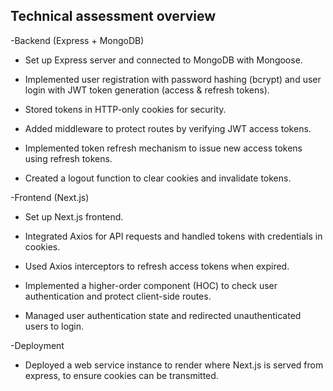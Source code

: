 Technical assessment overview
----------------------------------

-Backend (Express + MongoDB)

- Set up Express server and connected to MongoDB with Mongoose.

- Implemented user registration with password hashing (bcrypt) and user login with JWT token generation (access & refresh tokens).

- Stored tokens in HTTP-only cookies for security.

- Added middleware to protect routes by verifying JWT access tokens.

- Implemented token refresh mechanism to issue new access tokens using refresh tokens.

- Created a logout function to clear cookies and invalidate tokens.

-Frontend (Next.js)

- Set up Next.js frontend.

- Integrated Axios for API requests and handled tokens with credentials in cookies.

- Used Axios interceptors to refresh access tokens when expired.

- Implemented a higher-order component (HOC) to check user authentication and protect client-side routes.

- Managed user authentication state and redirected unauthenticated users to login.

-Deployment

- Deployed a web service instance to render where Next.js is served from express, to ensure cookies can be transmitted.

